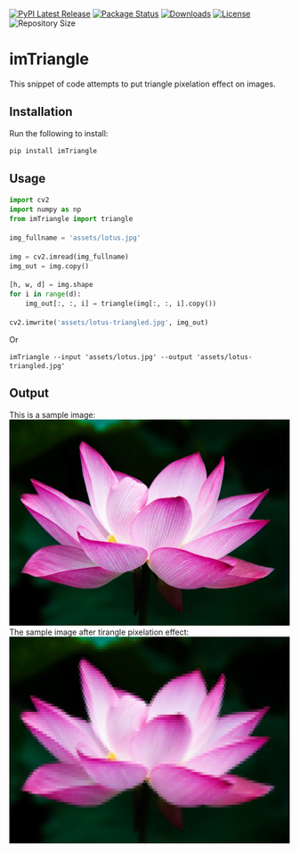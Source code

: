 [![PyPI Latest Release](https://img.shields.io/pypi/v/imTriangle.svg)](https://pypi.org/project/imTriangle/)
[![Package Status](https://img.shields.io/pypi/status/imTriangle.svg)](https://pypi.org/project/imTriangle/)
[![Downloads](https://pepy.tech/badge/imTriangle)](https://pepy.tech/project/imTriangle)
[![License](https://img.shields.io/pypi/l/imTriangle.svg)](https://github.com/Mamdasn/imTriangle/blob/main/LICENSE)
![Repository Size](https://img.shields.io/github/languages/code-size/mamdasn/imTriangle)

# imTriangle
This snippet of code attempts to put triangle pixelation effect on images.

## Installation

Run the following to install:

```python
pip install imTriangle
```

## Usage
```python
import cv2
import numpy as np
from imTriangle import triangle

img_fullname = 'assets/lotus.jpg'

img = cv2.imread(img_fullname)
img_out = img.copy()

[h, w, d] = img.shape
for i in range(d):
    img_out[:, :, i] = triangle(img[:, :, i].copy())
    
cv2.imwrite('assets/lotus-triangled.jpg', img_out)
```  
Or  
```console
imTriangle --input 'assets/lotus.jpg' --output 'assets/lotus-triangled.jpg'
```

## Output
This is a sample image:  
![lotus.jpg](https://raw.githubusercontent.com/Mamdasn/imTriangle/main/assets/lotus.jpg "lotus.jpg")  
The sample image after tirangle pixelation effect:  
![lotus-triangled.jpg](https://raw.githubusercontent.com/Mamdasn/imTriangle/main/assets/lotus-triangled.jpg "lotus-triangled.jpg")  
